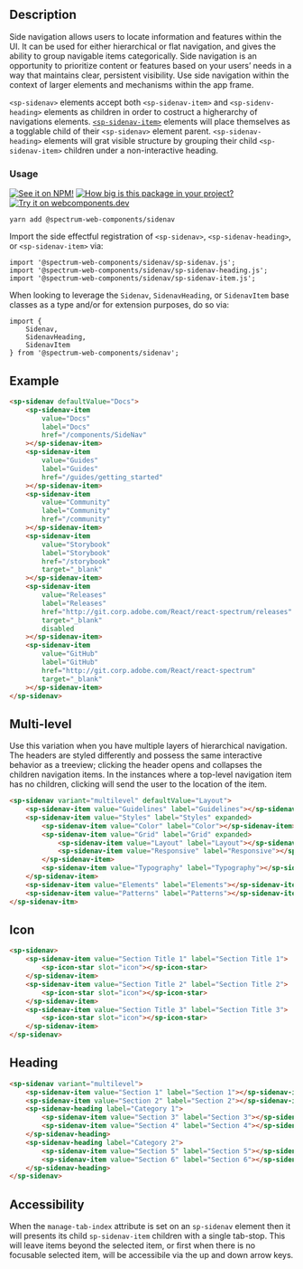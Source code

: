 ## Description

Side navigation allows users to locate information and features within the UI.
It can be used for either hierarchical or flat navigation, and gives the ability
to group navigable items categorically. Side navigation is an opportunity to
prioritize content or features based on your users’ needs in a way that
maintains clear, persistent visibility. Use side navigation within the context
of larger elements and mechanisms within the app frame.

`<sp-sidenav>` elements accept both `<sp-sidenav-item>` and `<sp-sidenv-heading>` elements as children in order to costruct a higherarchy of navigations elements. [`<sp-sidenav-item>`](./components/sidenav-item) elements will place themselves as a togglable child of their `<sp-sidenav>` element parent. `<sp-sidenav-heading>` elements will grat visible structure by grouping their child `<sp-sidenav-item>` children under a non-interactive heading.

### Usage

[![See it on NPM!](https://img.shields.io/npm/v/@spectrum-web-components/sidenav?style=for-the-badge)](https://www.npmjs.com/package/@spectrum-web-components/sidenav)
[![How big is this package in your project?](https://img.shields.io/bundlephobia/minzip/@spectrum-web-components/sidenav?style=for-the-badge)](https://bundlephobia.com/result?p=@spectrum-web-components/sidenav)
[![Try it on webcomponents.dev](https://img.shields.io/badge/Try%20it%20on-webcomponents.dev-green?style=for-the-badge)](https://webcomponents.dev/edit/collection/fO75441E1Q5ZlI0e9pgq/WQ6UEUP8wfm9bKUKpWgi/src/index.ts)

```
yarn add @spectrum-web-components/sidenav
```

Import the side effectful registration of `<sp-sidenav>`, `<sp-sidenav-heading>`, or `<sp-sidenav-item>` via:

```
import '@spectrum-web-components/sidenav/sp-sidenav.js';
import '@spectrum-web-components/sidenav/sp-sidenav-heading.js';
import '@spectrum-web-components/sidenav/sp-sidenav-item.js';
```

When looking to leverage the `Sidenav`, `SidenavHeading`, or `SidenavItem` base classes as a type and/or for extension purposes, do so via:

```
import {
    Sidenav,
    SidenavHeading,
    SidenavItem
} from '@spectrum-web-components/sidenav';
```

## Example

```html
<sp-sidenav defaultValue="Docs">
    <sp-sidenav-item
        value="Docs"
        label="Docs"
        href="/components/SideNav"
    ></sp-sidenav-item>
    <sp-sidenav-item
        value="Guides"
        label="Guides"
        href="/guides/getting_started"
    ></sp-sidenav-item>
    <sp-sidenav-item
        value="Community"
        label="Community"
        href="/community"
    ></sp-sidenav-item>
    <sp-sidenav-item
        value="Storybook"
        label="Storybook"
        href="/storybook"
        target="_blank"
    ></sp-sidenav-item>
    <sp-sidenav-item
        value="Releases"
        label="Releases"
        href="http://git.corp.adobe.com/React/react-spectrum/releases"
        target="_blank"
        disabled
    ></sp-sidenav-item>
    <sp-sidenav-item
        value="GitHub"
        label="GitHub"
        href="http://git.corp.adobe.com/React/react-spectrum"
        target="_blank"
    ></sp-sidenav-item>
</sp-sidenav>
```

## Multi-level

Use this variation when you have multiple layers of hierarchical navigation. The
headers are styled differently and possess the same interactive behavior as a
treeview; clicking the header opens and collapses the children navigation items.
In the instances where a top-level navigation item has no children, clicking
will send the user to the location of the item.

```html
<sp-sidenav variant="multilevel" defaultValue="Layout">
    <sp-sidenav-item value="Guidelines" label="Guidelines"></sp-sidenav-item>
    <sp-sidenav-item value="Styles" label="Styles" expanded>
        <sp-sidenav-item value="Color" label="Color"></sp-sidenav-item>
        <sp-sidenav-item value="Grid" label="Grid" expanded>
            <sp-sidenav-item value="Layout" label="Layout"></sp-sidenav-item>
            <sp-sidenav-item value="Responsive" label="Responsive"></sp-sidenav-item>
        </sp-sidenav-item>
        <sp-sidenav-item value="Typography" label="Typography"></sp-sidenav-item>
    </sp-sidenav-item>
    <sp-sidenav-item value="Elements" label="Elements"></sp-sidenav-item>
    <sp-sidenav-item value="Patterns" label="Patterns"></sp-sidenav-item>
</sp-sidenav-itm>
```

## Icon

```html
<sp-sidenav>
    <sp-sidenav-item value="Section Title 1" label="Section Title 1">
        <sp-icon-star slot="icon"></sp-icon-star>
    </sp-sidenav-item>
    <sp-sidenav-item value="Section Title 2" label="Section Title 2">
        <sp-icon-star slot="icon"></sp-icon-star>
    </sp-sidenav-item>
    <sp-sidenav-item value="Section Title 3" label="Section Title 3">
        <sp-icon-star slot="icon"></sp-icon-star>
    </sp-sidenav-item>
</sp-sidenav>
```

## Heading

```html
<sp-sidenav variant="multilevel">
    <sp-sidenav-item value="Section 1" label="Section 1"></sp-sidenav-item>
    <sp-sidenav-item value="Section 2" label="Section 2"></sp-sidenav-item>
    <sp-sidenav-heading label="Category 1">
        <sp-sidenav-item value="Section 3" label="Section 3"></sp-sidenav-item>
        <sp-sidenav-item value="Section 4" label="Section 4"></sp-sidenav-item>
    </sp-sidenav-heading>
    <sp-sidenav-heading label="Category 2">
        <sp-sidenav-item value="Section 5" label="Section 5"></sp-sidenav-item>
        <sp-sidenav-item value="Section 6" label="Section 6"></sp-sidenav-item>
    </sp-sidenav-heading>
</sp-sidenav>
```

## Accessibility

When the `manage-tab-index` attribute is set on an `sp-sidenav` element then it will presents its child `sp-sidenav-item` children with a single tab-stop. This will leave items beyond the selected item, or first when there is no focusable selected item, will be accessibile via the up and down arrow keys.
